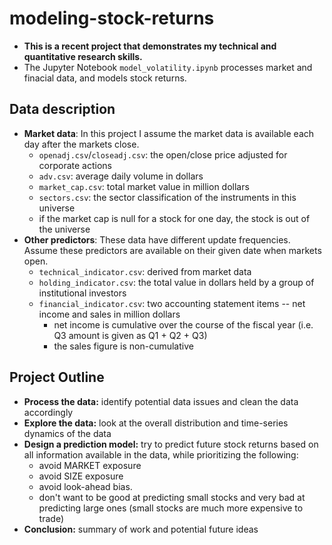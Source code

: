 # modeling-stock-returns

- **This is a recent project that demonstrates my technical and quantitative research skills.**
- The Jupyter Notebook `model_volatility.ipynb` processes market and finacial data, and models stock returns.

## Data description

- **Market data**: In this project I assume the market data is available each day after the markets close. 
    - `openadj.csv`/`closeadj.csv`: the open/close price adjusted for corporate actions
    - `adv.csv`: average daily volume in dollars 
    - `market_cap.csv`: total market value in million dollars
    - `sectors.csv`: the sector classification of the instruments in this universe
    - if the market cap is null for a stock for one day, the stock is out of the universe
- **Other predictors**: These data have different update frequencies. Assume these predictors are available on their given date when markets open. 
    - `technical_indicator.csv`: derived from market data
    - `holding_indicator.csv`: the total value in dollars held by a group of institutional investors
    - `financial_indicator.csv`: two accounting statement items -- net income and sales in million dollars 
         - net income is cumulative over the course of the fiscal year (i.e. Q3 amount is given as Q1 + Q2 + Q3)
         - the sales figure is non-cumulative
         
         
## Project Outline
- **Process the data:** identify potential data issues and clean the data accordingly 
- **Explore the data:** look at the overall distribution and time-series dynamics of the data
- **Design a prediction model:** try to predict future stock returns based on all information available in the data, while prioritizing the following: 
   - avoid MARKET exposure
   - avoid SIZE exposure
   - avoid look-ahead bias.
   - don't want to be good at predicting small stocks and very bad at predicting large ones (small stocks are much more expensive to trade)
- **Conclusion:** summary of work and potential future ideas
